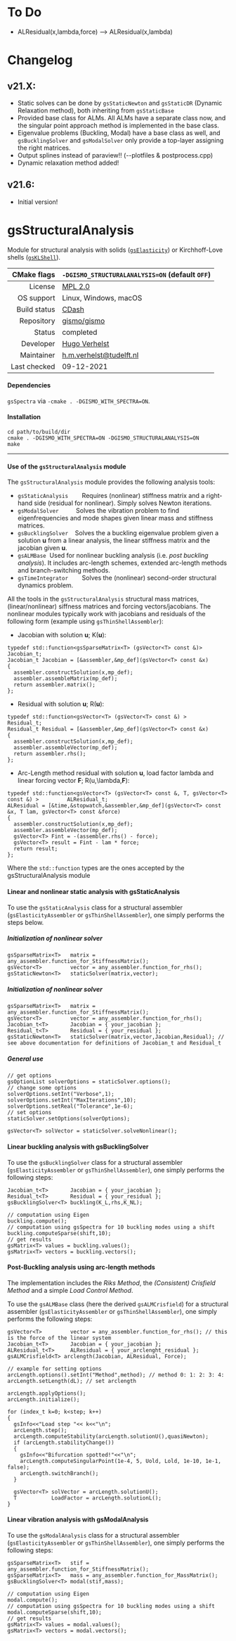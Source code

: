 # To Do
- ALResidual(x,lambda,force) --> ALResidual(x,lambda)

# Changelog

## v21.X:
  - Static solves can be done by `gsStaticNewton` and `gsStaticDR` (Dynamic Relaxation method), both inheriting from `gsStaticBase`
  - Provided base class for ALMs. All ALMs have a separate class now, and the singular point approach method is implemented in the base class.
  - Eigenvalue problems (Buckling, Modal) have a base class as well, and `gsBucklingSolver` and `gsModalSolver` only provide a top-layer assigning the right matrices.
  - Output splines instead of paraview!! (--plotfiles & postprocess.cpp)
  - Dynamic relaxation method added!
## v21.6:
  - Initial version!

# gsStructuralAnalysis

Module for structural analysis with solids ([`gsElasticity`](https://github.com/gismo/gsElasticity/)) or Kirchhoff-Love shells ([`gsKLShell`](https://github.com/gismo/gsKLShell/)).

|CMake flags|```-DGISMO_STRUCTURALANALYSIS=ON``` (default ```OFF```)|
|--:|---|
|License|[MPL 2.0](https://www.mozilla.org/en-US/MPL/2.0/)|
|OS support|Linux, Windows, macOS|
|Build status| [CDash](link) |
|Repository|[gismo/gismo](https://github.com/gismo/gismo)|
|Status|completed|
|Developer|[Hugo Verhelst](https://github.com/hverhelst)|
|Maintainer|[h.m.verhelst@tudelft.nl](mailto:h.m.verhelst@tudelft.nl)|
|Last checked|09-12-2021|

#### Dependencies
`gsSpectra` via `-cmake . -DGISMO_WITH_SPECTRA=ON`.

#### Installation
```
cd path/to/build/dir
cmake . -DGISMO_WITH_SPECTRA=ON -DGISMO_STRUCTURALANALYSIS=ON
make
```

***

#### Use of the `gsStructuralAnalysis` module
The `gsStructuralAnalysis` 	module provides the following analysis tools:
* `gsStaticAnalysis`&nbsp;&nbsp;&nbsp;&nbsp;&nbsp;&nbsp;&nbsp;&nbsp;Requires (nonlinear) stiffness matrix and a right-hand side (residual for nonlinear). Simply solves Newton iterations.
* `gsModalSolver`&nbsp;&nbsp;&nbsp;&nbsp;&nbsp;&nbsp;&nbsp;&nbsp;&nbsp;&nbsp;Solves the vibration problem to find eigenfrequencies and mode shapes given linear mass and stiffness matrices.
* `gsBucklingSolver`&nbsp;&nbsp;&nbsp;&nbsp;Solves the a buckling eigenvalue problem given a solution **u** from a linear analysis, the linear stiffness matrix and the jacobian given **u**.
* `gsALMBase`&nbsp;&nbsp;Used for nonlinear buckling analysis (i.e. *post buckling analysis*). It includes arc-length schemes, extended arc-length methods and branch-switching methods.
* `gsTimeIntegrator`&nbsp;&nbsp;&nbsp;&nbsp;&nbsp;&nbsp;&nbsp;&nbsp;Solves the (nonlinear) second-order structural dynamics problem.

All the tools in the `gsStructuralAnalysis` structural mass matrices, (linear/nonlinear) siffness matrices and forcing vectors/jacobians. The nonlinear modules typically work with jacobians and residuals of the following form (example using `gsThinShellAssembler`):
* Jacobian with solution **u**; K(**u**):
```
typedef std::function<gsSparseMatrix<T> (gsVector<T> const &)>    Jacobian_t;
Jacobian_t Jacobian = [&assembler,&mp_def](gsVector<T> const &x)
{
  assembler.constructSolution(x,mp_def);
  assembler.assembleMatrix(mp_def);
  return assembler.matrix();
};
```
* Residual with solution **u**; R(**u**):
```
typedef std::function<gsVector<T> (gsVector<T> const &) >         Residual_t;
Residual_t Residual = [&assembler,&mp_def](gsVector<T> const &x)
{
  assembler.constructSolution(x,mp_def);
  assembler.assembleVector(mp_def);
  return assembler.rhs();
};
```
* Arc-Length method residual with solution **u**, load factor lambda and linear forcing vector **F**; R(u,\lambda,**F**):
```
typedef std::function<gsVector<T> (gsVector<T> const &, T, gsVector<T> const &) >         ALResidual_t;
ALResidual = [&time,&stopwatch,&assembler,&mp_def](gsVector<T> const &x, T lam, gsVector<T> const &force)
{
  assembler.constructSolution(x,mp_def);
  assembler.assembleVector(mp_def);
  gsVector<T> Fint = -(assembler.rhs() - force);
  gsVector<T> result = Fint - lam * force;
  return result;
};

```

Where the `std::function` types are the ones accepted by the gsStructuralAnalysis module


#### Linear and nonlinear static analysis with gsStaticAnalysis
To use the `gsStaticAnalysis` class for a structural assembler (`gsElasticityAssembler` or `gsThinShellAssembler`), one simply performs the steps below.
##### Initialization of nonlinear solver
```
gsSparseMatrix<T>   matrix = any_assembler.function_for_StiffnessMatrix();
gsVector<T>         vector = any_assembler.function_for_rhs();
gsStaticNewton<T>   staticSolver(matrix,vector);

```
##### Initialization of nonlinear solver
```
gsSparseMatrix<T>   matrix = any_assembler.function_for_StiffnessMatrix();
gsVector<T>         vector = any_assembler.function_for_rhs();
Jacobian_t<T>       Jacobian = { your_jacobian };
Residual_t<T>       Residual = { your_residual };
gsStaticNewton<T>   staticSolver(matrix,vector,Jacobian,Residual); // see above documentation for definitions of Jacobian_t and Residual_t
```
##### General use
```
// get options
gsOptionList solverOptions = staticSolver.options();
// change some options
solverOptions.setInt("Verbose",1);
solverOptions.setInt("MaxIterations",10);
solverOptions.setReal("Tolerance",1e-6);
// set options
staticSolver.setOptions(solverOptions);

gsVector<T> solVector = staticSolver.solveNonlinear();
```

#### Linear buckling analysis with gsBucklingSolver
To use the `gsBucklingSolver` class for a structural assembler (`gsElasticityAssembler` or `gsThinShellAssembler`), one simply performs the following steps:
```
Jacobian_t<T>       Jacobian = { your_jacobian };
Residual_t<T>       Residual = { your_residual };
gsBucklingSolver<T> buckling(K_L,rhs,K_NL);

// computation using Eigen
buckling.compute();
// computation using gsSpectra for 10 buckling modes using a shift
buckling.computeSparse(shift,10);
// get results
gsMatrix<T> values = buckling.values();
gsMatrix<T> vectors = buckling.vectors();
```

#### Post-Buckling analysis using arc-length methods
The implementation includes the *Riks Method*, the *(Consistent) Crisfield Method* and a simple *Load Control Method*.

To use the `gsALMBase` class (here the derived `gsALMCrisfield`) for a structural assembler (`gsElasticityAssembler` or `gsThinShellAssembler`), one simply performs the following steps:
```
gsVector<T>         vector = any_assembler.function_for_rhs(); // this is the force of the linear system
Jacobian_t<T>       Jacobian = { your_jacobian };
ALResidual_t<T>     ALResidual = { your_arclenght_residual };
gsALMCrisfield<T> arclength(Jacobian, ALResidual, Force);

// example for setting options
arcLength.options().setInt("Method",method); // method 0: 1: 2: 3: 4:
arcLength.setLength(dL); // set arclength

arcLength.applyOptions();
arcLength.initialize();

for (index_t k=0; k<step; k++)
{
  gsInfo<<"Load step "<< k<<"\n";
  arcLength.step();
  arcLength.computeStability(arcLength.solutionU(),quasiNewton);
  if (arcLength.stabilityChange())
  {
    gsInfo<<"Bifurcation spotted!"<<"\n";
    arcLength.computeSingularPoint(1e-4, 5, Uold, Lold, 1e-10, 1e-1, false);
    arcLength.switchBranch();
  }

  gsVector<T> solVector = arcLength.solutionU();
  T           LoadFactor = arcLength.solutionL();
}
```
#### Linear vibration analysis with gsModalAnalysis
To use the `gsModalAnalysis` class for a structural assembler (`gsElasticityAssembler` or `gsThinShellAssembler`), one simply performs the following steps:
```
gsSparseMatrix<T>   stif = any_assembler.function_for_StiffnessMatrix();
gsSparseMatrix<T>   mass = any_assembler.function_for_MassMatrix();
gsBucklingSolver<T> modal(stif,mass);

// computation using Eigen
modal.compute();
// computation using gsSpectra for 10 buckling modes using a shift
modal.computeSparse(shift,10);
// get results
gsMatrix<T> values = modal.values();
gsMatrix<T> vectors = modal.vectors();
```

